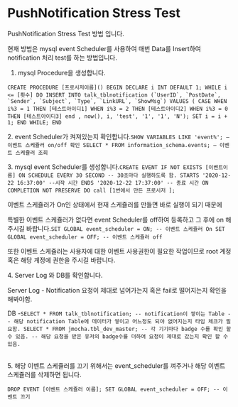 # PushNotification Stress Test

PushNotification Stress Test 방법 입니다.

현재 방법은 mysql event Scheduler를 사용하여 매번 Data를 Insert하여 notification 처리 test를 하는 방법입니다.

1. mysql Procedure을 생성합니다.

``CREATE PROCEDURE [프로시저이름]() BEGIN DECLARE i INT DEFAULT 1; WHILE i <= [횟수] DO INSERT INTO talk_tblnotification (`UserID`, `PostDate`, `Sender`, `Subject`, `Type`, `LinkURL`, `ShowMsg`) VALUES ( CASE WHEN i%3 = 1 THEN [테스트아이디1] WHEN i%3 = 2 THEN [테스트아이디2] WHEN i%3 = 0 THEN [테스트아이디3] end , now(), i, 'test', '1', '1', 'N'); SET i = i + 1; END WHILE; END``

2\. event Scheduler가 켜져있는지 확인합니다.`SHOW VARIABLES LIKE 'event%'; – 이벤트 스케쥴러 on/off 확인 SELECT * FROM information_schema.events; – 이벤트 스케쥴러 조회`

3\. mysql event Scheduler를 생성합니다.`CREATE EVENT IF NOT EXISTS [이벤트이름] ON SCHEDULE EVERY 30 SECOND -- 30초마다 실행하도록 함. STARTS '2020-12-22 16:37:00' --시작 시간 ENDS '2020-12-22 17:37:00' -- 종료 시간 ON COMPLETION NOT PRESERVE DO call [1번에서 만든 프로시저 ];`

이벤트 스케쥴러가 On인 상태에서 현재 스케쥴러를 만들면 바로 실행이 되기 때문에

특별한 이벤트 스케쥴러가 없다면 event Scheduler를 off하여 등록하고 그 후에 on 해주시길 바랍니다.`SET GLOBAL event_scheduler = ON; -- 이벤트 스케쥴러 On SET GLOBAL event_scheduler = OFF; -- 이벤트 스케쥴러 off`

또한 이벤트 스케쥴러는 사용자에 대한 이벤트 사용권한이 필요한 작업이므로 root 계정 혹은 해당 계정에 권한을 주시길 바랍니다.

4\. Server Log 와 DB를 확인합니다.

Server Log - Notification 요청이 제대로 넘어가는지 혹은 fail로 떨어지는지 확인을 해봐야함.

DB -`SELECT * FROM talk_tblnotification; -- notification이 쌓이는 Table -- 해당 notification Table에 데이터가 쌓이고 어느정도 되야 없어지는지 타임 체크가 필요함. SELECT * FROM jmocha.tbl_dev_master; -- 각 기기마다 badge 수를 확인 할 수 있음. -- 해당 요청을 받은 유저의 badge수를 더하여 요청이 제대로 갔는지 확인 할 수 있음.`

\
5\. 해당 이벤트 스케쥴러를 끄기 위해서는 event\_scheduler를 껴주거나 해당 이벤트 스케쥴러를 삭제하면 됩니다.

`DROP EVENT [이벤트 스케쥴러 이름]; SET GLOBAL event_scheduler = OFF; -- 이벤트 끄기`
